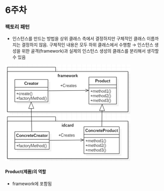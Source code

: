 # 6주차

### 팩토리 패턴

* 인스턴스를 만드는 방법을 상위 클래스 측에서 결정하지만 구체적인 클래스 이름까지는 결정하지 않음. 구체적인 내용은 모두 하위 클래스에서 수행함 → 인스턴스 생성을 위한 골격\(framework\)과 실제의 인스턴스 생성의 클래스를 분리해서 생각할 수 있음

![](/assets/factory_pattern_uml)

#### Product\(제품\)의 역할

 - framework에 포함됨





